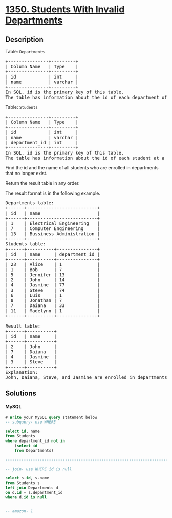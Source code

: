 # [1350. Students With Invalid Departments](https://leetcode.com/problems/students-with-invalid-departments/description)

## Description

<!-- description:start -->

<p>Table: <code>Departments</code></p>
<pre>
+---------------+---------+
| Column Name   | Type    |
+---------------+---------+
| id            | int     |
| name          | varchar |
+---------------+---------+
In SQL, id is the primary key of this table.
The table has information about the id of each department of a university.
</pre>
 
<p>Table: <code>Students</code></p>
<pre>
+---------------+---------+
| Column Name   | Type    |
+---------------+---------+
| id            | int     |
| name          | varchar |
| department_id | int     |
+---------------+---------+
In SQL, id is the primary key of this table.
The table has information about the id of each student at a university and the id of the department he/she studies at.
</pre>
 
Find the id and the name of all students who are enrolled in departments that no longer exist.

Return the result table in any order.

The result format is in the following example.

<pre>
Departments table:
+------+--------------------------+
| id   | name                     |
+------+--------------------------+
| 1    | Electrical Engineering   |
| 7    | Computer Engineering     |
| 13   | Bussiness Administration |
+------+--------------------------+
Students table:
+------+----------+---------------+
| id   | name     | department_id |
+------+----------+---------------+
| 23   | Alice    | 1             |
| 1    | Bob      | 7             |
| 5    | Jennifer | 13            |
| 2    | John     | 14            |
| 4    | Jasmine  | 77            |
| 3    | Steve    | 74            |
| 6    | Luis     | 1             |
| 8    | Jonathan | 7             |
| 7    | Daiana   | 33            |
| 11   | Madelynn | 1             |
+------+----------+---------------+

Result table:
+------+----------+
| id   | name     |
+------+----------+
| 2    | John     |
| 7    | Daiana   |
| 4    | Jasmine  |
| 3    | Steve    |
+------+----------+
Explanation: 
John, Daiana, Steve, and Jasmine are enrolled in departments 14, 33, 74, and 77 respectively. department 14, 33, 74, and 77 do not exist in the Departments table.
</pre>

<!-- description:end -->

## Solutions

<!-- solution:start -->

<!-- tabs:start -->

#### MySQL

```sql
# Write your MySQL query statement below
-- subquery- use WHERE

select id, name
from Students
where department_id not in 
    (select id
    from Departments)

------------------------------------------------------------------------------------------------------------------------------------------------------------------------

-- join- use WHERE id is null

select s.id, s.name
from Students s
left join Departments d
on d.id = s.department_id
where d.id is null


-- amazon- 1
```

<!-- tabs:end -->

<!-- solution:end -->

